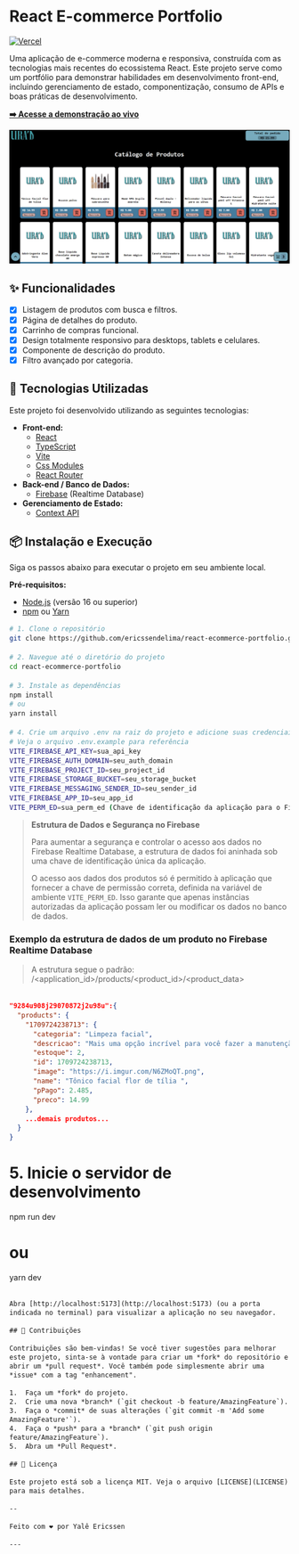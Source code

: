 # React E-commerce Portfolio

[![Vercel](https://img.shields.io/badge/Vercel-live-green?logo=vercel)](https://seu-catalogo-liras.vercel.app/)

Uma aplicação de e-commerce moderna e responsiva, construída com as tecnologias mais recentes do ecossistema React. Este projeto serve como um portfólio para demonstrar habilidades em desenvolvimento front-end, incluindo gerenciamento de estado, componentização, consumo de APIs e boas práticas de desenvolvimento.

**[➡️ Acesse a demonstração ao vivo](https://seu-catalogo-liras.vercel.app/)**

<p align="center">
  <img src="./src/assets/example001.png" alt="Exemplo da Aplicação" width="800"/>
</p>

## ✨ Funcionalidades

- [x] Listagem de produtos com busca e filtros.
- [x] Página de detalhes do produto.
- [x] Carrinho de compras funcional.
- [x] Design totalmente responsivo para desktops, tablets e celulares.
- [x] Componente de descrição do produto.
- [x] Filtro avançado por categoria.

## 🚀 Tecnologias Utilizadas

Este projeto foi desenvolvido utilizando as seguintes tecnologias:

- **Front-end:**
  - [React](https://reactjs.org/)
  - [TypeScript](https://www.typescriptlang.org/)
  - [Vite](https://vitejs.dev/)
  - [Css Modules](https://github.com/css-modules/css-modules)
  - [React Router](https://reactrouter.com/)
- **Back-end / Banco de Dados:**
  - [Firebase](https://firebase.google.com/products/realtime-database?hl=pt-br) (Realtime Database)
- **Gerenciamento de Estado:**
  - [Context API](https://reactjs.org/docs/context.html)

## 📦 Instalação e Execução

Siga os passos abaixo para executar o projeto em seu ambiente local.

**Pré-requisitos:**
- [Node.js](https://nodejs.org/en/) (versão 16 ou superior)
- [npm](https://www.npmjs.com/) ou [Yarn](https://yarnpkg.com/)

```bash
# 1. Clone o repositório
git clone https://github.com/ericssendelima/react-ecommerce-portfolio.git

# 2. Navegue até o diretório do projeto
cd react-ecommerce-portfolio

# 3. Instale as dependências
npm install
# ou
yarn install

# 4. Crie um arquivo .env na raiz do projeto e adicione suas credenciais do Firebase
# Veja o arquivo .env.example para referência
VITE_FIREBASE_API_KEY=sua_api_key
VITE_FIREBASE_AUTH_DOMAIN=seu_auth_domain
VITE_FIREBASE_PROJECT_ID=seu_project_id
VITE_FIREBASE_STORAGE_BUCKET=seu_storage_bucket
VITE_FIREBASE_MESSAGING_SENDER_ID=seu_sender_id
VITE_FIREBASE_APP_ID=seu_app_id
VITE_PERM_ED=sua_perm_ed (Chave de identificação da aplicação para o Firebase Realtime Database)
```

> **Estrutura de Dados e Segurança no Firebase**
>
> Para aumentar a segurança e controlar o acesso aos dados no Firebase Realtime Database, a estrutura de dados foi aninhada sob uma chave de identificação única da aplicação.
>
> O acesso aos dados dos produtos só é permitido à aplicação que fornecer a chave de permissão correta, definida na variável de ambiente `VITE_PERM_ED`. Isso garante que apenas instâncias autorizadas da aplicação possam ler ou modificar os dados no banco de dados.

### Exemplo da estrutura de dados de um produto no Firebase Realtime Database

> A estrutura segue o padrão: /<application_id>/products/<product_id>/<product_data>
```json

"9284u908j29070872j2u98u":{
  "products": {
    "1709724238713": {
      "categoria": "Limpeza facial",
      "descricao": "Mais uma opção incrível para você fazer a manutenção de limpeza da sua pele...",
      "estoque": 2,
      "id": 1709724238713,
      "image": "https://i.imgur.com/N6ZMoQT.png",
      "name": "Tônico facial flor de tília ",
      "pPago": 2.485,
      "preco": 14.99
    },
    ...demais produtos...
  }
}
```

# 5. Inicie o servidor de desenvolvimento
npm run dev
# ou
yarn dev
```

Abra [http://localhost:5173](http://localhost:5173) (ou a porta indicada no terminal) para visualizar a aplicação no seu navegador.

## 🤝 Contribuições

Contribuições são bem-vindas! Se você tiver sugestões para melhorar este projeto, sinta-se à vontade para criar um *fork* do repositório e abrir um *pull request*. Você também pode simplesmente abrir uma *issue* com a tag "enhancement".

1.  Faça um *fork* do projeto.
2.  Crie uma nova *branch* (`git checkout -b feature/AmazingFeature`).
3.  Faça o *commit* de suas alterações (`git commit -m 'Add some AmazingFeature'`).
4.  Faça o *push* para a *branch* (`git push origin feature/AmazingFeature`).
5.  Abra um *Pull Request*.

## 📄 Licença

Este projeto está sob a licença MIT. Veja o arquivo [LICENSE](LICENSE) para mais detalhes.

--

Feito com ❤️ por Yalê Ericssen

---

